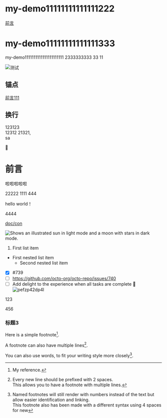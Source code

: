 
# my-demo11111111111111222

[前言](#标题3)
# my-demo11111111111111333

my-demo1111111111111111111111
2333333333
33
11

![测试](/../23/dev/doc/pefzp42dp4l.gif)
## 锚点
[前言111](#前言)

## 换行
123123\
12312
21321,  
sa


:exploding_head:

# 前言
啦啦啦啦啦

22222
1111
444

hello world！


4444



[doc/con](doc/con.md)

<picture>
  <source media="(prefers-color-scheme: dark)" srcset="https://user-images.githubusercontent.com/25423296/163456776-7f95b81a-f1ed-45f7-b7ab-8fa810d529fa.png">
  <source media="(prefers-color-scheme: light)" srcset="https://user-images.githubusercontent.com/25423296/163456779-a8556205-d0a5-45e2-ac17-42d089e3c3f8.png">
  <img alt="Shows an illustrated sun in light mode and a moon with stars in dark mode." src="https://user-images.githubusercontent.com/25423296/163456779-a8556205-d0a5-45e2-ac17-42d089e3c3f8.png">
</picture>


1. First list item    
  - First nested list item      
    - Second nested list item

- [x] #739 
- [ ] https://github.com/octo-org/octo-repo/issues/740 
- [ ] Add delight to the experience when all tasks are complete :tada:
![pefzp42dp4l](https://user-images.githubusercontent.com/16743742/211197013-fc29e361-4b75-477a-ba4b-168883f66abc.gif)

123

456
### 标题3

Here is a simple footnote[^1].

A footnote can also have multiple lines[^2].  

You can also use words, to fit your writing style more closely[^note].

[^1]: My reference.
[^2]: Every new line should be prefixed with 2 spaces.  
  This allows you to have a footnote with multiple lines.
[^note]:
    Named footnotes will still render with numbers instead of the text but allow easier identification and linking.  
    This footnote also has been made with a different syntax using 4 spaces for new
